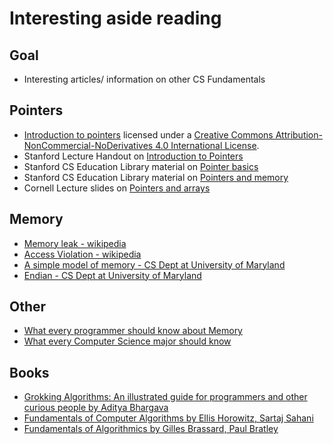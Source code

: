 # Interesting aside reading
## Goal
+ Interesting articles/ information on other CS Fundamentals

## Pointers
+ [Introduction to pointers](https://www.slideshare.net/secret/qCrOIS4xRIAE4k) licensed under a <a rel="license" href="http://creativecommons.org/licenses/by-nc-nd/4.0/">Creative Commons Attribution-NonCommercial-NoDerivatives 4.0 International License</a>.
+ Stanford Lecture Handout on [Introduction to Pointers](http://web.stanford.edu/~fringer/teaching/operating_systems_03/handouts/lecture9.pdf)
+ Stanford CS Education Library material on [Pointer basics](http://cslibrary.stanford.edu/106/)
+ Stanford CS Education Library material on [Pointers and memory](http://cslibrary.stanford.edu/102/)
+ Cornell Lecture slides on [Pointers and arrays](http://www.cs.cornell.edu/courses/cs2022/2011sp/lectures/lect04.pdf)

## Memory
+ [Memory leak - wikipedia](https://en.wikipedia.org/wiki/Memory_leak)
+ [Access Violation - wikipedia](https://en.wikipedia.org/wiki/Segmentation_fault)
+ [A simple model of memory - CS Dept at University of Maryland](https://www.cs.umd.edu/class/sum2003/cmsc311/Notes/CompOrg/simpMem.html)
+ [Endian - CS Dept at University of Maryland](https://www.cs.umd.edu/class/sum2003/cmsc311/Notes/Data/endian.html)

## Other
+ [What every programmer should know about Memory](https://lwn.net/Articles/250967/)
+ [What every Computer Science major should know](http://matt.might.net/articles/what-cs-majors-should-know/)

## Books
+ [Grokking Algorithms: An illustrated guide for programmers and other curious people by Aditya Bhargava](https://www.amazon.com/Grokking-Algorithms-illustrated-programmers-curious/dp/1617292230)
+ [Fundamentals of Computer Algorithms by Ellis Horowitz, Sartaj Sahani](https://www.amazon.com/Fundamentals-Computer-Algorithms-software-engineering/dp/0914894226)
+ [Fundamentals of Algorithmics by Gilles Brassard, Paul Bratley](https://www.amazon.com/Fundamentals-Algorithmics-Gilles-Brassard/dp/0133350681)
